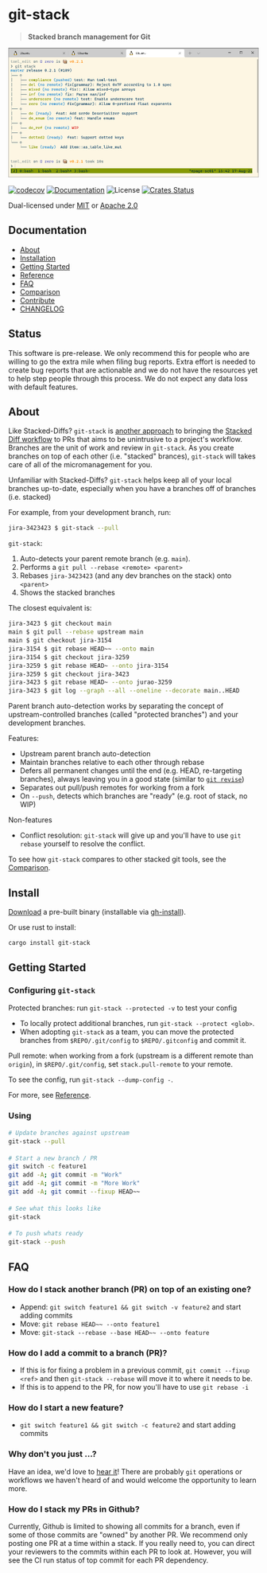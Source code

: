 # git-stack

> **Stacked branch management for Git**

![Screenshot](./docs/screenshot.png)

[![codecov](https://codecov.io/gh/epage/git-stack/branch/master/graph/badge.svg)](https://codecov.io/gh/epage/git-stack)
[![Documentation](https://img.shields.io/badge/docs-master-blue.svg)][Documentation]
![License](https://img.shields.io/crates/l/git-stack.svg)
[![Crates Status](https://img.shields.io/crates/v/git-stack.svg)](https://crates.io/crates/git-stack)

Dual-licensed under [MIT](LICENSE-MIT) or [Apache 2.0](LICENSE-APACHE)

## Documentation

- [About](#about)
- [Installation](#install)
- [Getting Started](#getting-started)
- [Reference](docs/reference.md)
- [FAQ](#faq)
- [Comparison](docs/comparison.md)
- [Contribute](CONTRIBUTING.md)
- [CHANGELOG](CHANGELOG.md)

## Status

This software is pre-release.  We only recommend this for people who are
willing to go the extra mile when filing bug reports.  Extra effort is needed
to create bug reports that are actionable and we do not have the resources yet
to help step people through this process.  We do not expect any data loss with
default features.

## About

Like Stacked-Diffs? `git-stack` is [another approach](docs/comparison.md) to bringing the
[Stacked Diff workflow](https://jg.gg/2018/09/29/stacked-diffs-versus-pull-requests/)
to PRs that aims to be unintrusive to a project's workflow.  Branches are the unit
of work and review in `git-stack`.  As you create branches on top of each
other (i.e. "stacked" brances), `git-stack` will takes care of all of the
micromanagement for you.

Unfamiliar with Stacked-Diffs? `git-stack` helps keep all of your local
branches up-to-date, especially when you have a branches off of branches (i.e.
stacked)

For example, from your development branch, run:
```bash
jira-3423423 $ git-stack --pull
```

`git-stack`:
1. Auto-detects your parent remote branch (e.g. `main`).
2. Performs a `git pull --rebase <remote> <parent>`
3. Rebases `jira-3423423` (and any dev branches on the stack) onto `<parent>`
4. Shows the stacked branches

The closest equivalent is:
```bash
jira-3423 $ git checkout main
main $ git pull --rebase upstream main
main $ git checkout jira-3154
jira-3154 $ git rebase HEAD~~ --onto main
jira-3154 $ git checkout jira-3259
jira-3259 $ git rebase HEAD~ --onto jira-3154
jira-3259 $ git checkout jira-3423
jira-3423 $ git rebase HEAD~ --onto jurao-3259
jira-3423 $ git log --graph --all --oneline --decorate main..HEAD
```

Parent branch auto-detection works by separating  the concept of
upstream-controlled branches (called "protected branches") and your development
branches.

Features:
- Upstream parent branch auto-detection
- Maintain branches relative to each other through rebase
- Defers all permanent changes until the end (e.g. HEAD, re-targeting
  branches), always leaving you in a good state
  (similar to [`git revise`](https://github.com/mystor/git-revise/))
- Separates out pull/push remotes for working from a fork
- On `--push`, detects which branches are "ready" (e.g. root of stack, no WIP)

Non-features
- Conflict resolution: `git-stack` will give up and you'll have to use
  `git rebase` yourself to resolve the conflict.

To see how `git-stack` compares to other stacked git tools, see the [Comparison](docs/comparison.md).

## Install

[Download](https://github.com/epage/git-stack/releases) a pre-built binary
(installable via [gh-install](https://github.com/crate-ci/gh-install)).

Or use rust to install:
```bash
cargo install git-stack
```
## Getting Started

### Configuring `git-stack`

Protected branches: run `git-stack --protected -v` to test your config
- To locally protect additional branches, run `git-stack --protect <glob>`.
- When adopting `git-stack` as a team, you can move the protected branches from
  `$REPO/.git/config` to `$REPO/.gitconfig` and commit it.

Pull remote: when working from a fork (upstream is a different remote than
`origin`), in `$REPO/.git/config`, set `stack.pull-remote` to your remote.

To see the config, run `git-stack --dump-config -`.

For more, see [Reference](docs/reference.md).

### Using

```bash
# Update branches against upstream
git-stack --pull

# Start a new branch / PR
git switch -c feature1
git add -A; git commit -m "Work"
git add -A; git commit -m "More Work"
git add -A; git commit --fixup HEAD~~

# See what this looks like
git-stack

# To push whats ready
git-stack --push
```

## FAQ

### How do I stack another branch (PR) on top of an existing one?

- Append: `git switch feature1 && git switch -v feature2` and start adding commits
- Move: `git rebase HEAD~~ --onto feature1`
- Move: `git-stack --rebase --base HEAD~~ --onto feature`

### How do I add a commit to a branch (PR)?

- If this is for fixing a problem in a previous commit, `git commit --fixup
  <ref>` and then `git-stack --rebase` will move it to where it needs to be.
- If this is to append to the PR, for now you'll have to use `git rebase -i`

### How do I start a new feature?

- `git switch feature1 && git switch -c feature2` and start adding commits

### Why don't you just ...?

Have an idea, we'd love to [hear it](https://github.com/epage/git-stack/discussions/categories)!
There are probably `git` operations or workflows we haven't heard of and would
welcome the opportunity to learn more.

### How do I stack my PRs in Github?

Currently, Github is limited to showing all commits for a branch, even if some
of those commits are "owned" by another PR.  We recommend only posting one PR
at a time within a stack.  If you really need to, you can direct your reviewers
to the commits within each PR to look at.  However, you will see the CI run
status of top commit for each PR dependency.

[Crates.io]: https://crates.io/crates/git-stack
[Documentation]: https://docs.rs/git-stack
